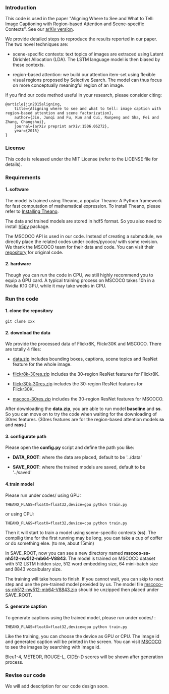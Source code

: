 ### Introduction
This code is used in the paper "Aligning Where to See and What to Tell: Image Captioning with Region-based Attention and Scene-specific Contexts". See our [arXiv version](http://arxiv.org/abs/1506.06272).

We provide detailed steps to reproduce the results reported in our paper. The two novel techniques are:

- scene-specific contexts: text topics of images are extraced using Latent Dirichlet Allocation (LDA). The LSTM language model is then biased by these contexts.

- region-based attention: we build our attention item-set using flexible visual regions proposed by Selective Search. The model can thus focus on more conceptually meaningful region of an image.

If you find our code method useful in your research, please consider citing:

	@article{jin2015aligning,
  		title={Aligning where to see and what to tell: image caption with region-based attention and scene factorization},
  		author={Jin, Junqi and Fu, Kun and Cui, Runpeng and Sha, Fei and Zhang, Changshui},
  		journal={arXiv preprint arXiv:1506.06272},
  		year={2015}
	}



### License
This code is released under the MIT License (refer to the LICENSE file for details).


### Requirements
#### 1. software
The model is trained using Theano, a popular  Theano: A Python framework for fast computation of mathematical expression. To install Theano, please refer to  [Installing Theano](http://deeplearning.net/software/theano/install.html#install).

The data and trained models are stored in hdf5 format. So you also need to install [h5py](http://docs.h5py.org/en/latest/build.html) package.

The MSCOCO API is used in our code. Instead of creating a submodule, we directly place the related codes under codes/pycoco/ with some revision. We thank the MSCOCO team for their data and code. You can visit their [repository](https://github.com/tylin/coco-caption) for original code.

#### 2. hardware
Though you can run the code in CPU, we still highly recommend you to equip a GPU card. A typical training process on MSCOCO takes 10h in a Nvidia K10 GPU, while it may take weeks in CPU.


### Run the code
#### 1. clone the repository
	git clone xxx

#### 2. download the data
We provide the processed data of Flickr8K, Flickr30K and MSCOCO. There are totally 4 files:

-  [data.zip](https://mega.nz/#!N4IEBQJC!MEmjk9QwdnjcgGgnyAd3dlJ3znkhDoPWYuXOPuGtZoQ) includes bounding boxes, captions, scene topics and ResNet feature for the whole image.

- [flickr8k-30res.zip](https://mega.nz/#!dxhgSIyR!DDGmRr-KJguHzqCg15uhAMcBLB_cVNiZXcf2WWF9btE) includes the 30-region ResNet features for Flickr8K.

- [flickr30k-30res.zip]() includes the 30-region ResNet features for Flickr30K.

- [mscoco-30res.zip]() includes the 30-region ResNet features for MSCOCO.

After downloading the **data.zip**, you are able to run model **baseline** and **ss**. So you can move on to try the code when waiting for the downloading of 30res features. (30res features are for the region-based attention models **ra** and **rass**.)

#### 3. configurate path
Please open the **config.py** script and define the path you like:

- **DATA_ROOT**: where the data are placed, default to be '../data'

- **SAVE_ROOT**: where the trained models are saved, default to be '../saved'

#### 4.train model
Please run under codes/ using GPU:

	THEANO_FLAGS=floatX=float32,device=gpu python train.py

or using CPU:

	THEANO_FLAGS=floatX=float32,device=cpu python train.py

Then it will start to train a model using scene-specific contexts (**ss**). The compilig time for the first running may be long, you can take a cup of coffer or do something else. (to me, about 15min)

In SAVE_ROOT, now you can see a new directory named **mscoco-ss-nh512-nw512-mb64-V8843**. The model is trained on MSCOCO dataset with 512 LSTM hidden size, 512 word embedding size, 64 mini-batch size and 8843 vocalbulary size.

The training will take hours to finish. If you cannot wait, you can skip to next step and use the pre-trained model provided by us. The model file [mscoco-ss-nh512-nw512-mb64-V8843.zip](https://mega.nz/#!90wkSYwB!kIuWwplSD69vGzGDKKXiLIfhEQzrYwrqf7Kboh7X2kA) should be unzipped then placed under SAVE_ROOT.

#### 5. generate caption
To generate captions using the trained model, please run under codes/ :

	THEANO_FLAGS=floatX=float32,device=gpu python train.py

Like the training, you can choose the device as GPU or CPU. The image id and generated caption will be printed in the screen. You can visit [MSCOCO](http://mscoco.org/explore/) to see the images by searching with image id.

Bleu1-4, METEOR, ROUGE-L, CIDEr-D scores will be shown after generation process.


### Revise our code
We will add description for our code design soon.














